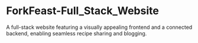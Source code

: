 # ForkFeast-Full_Stack_Website
A full-stack website featuring a visually appealing frontend and a connected backend, enabling seamless recipe sharing and blogging.
